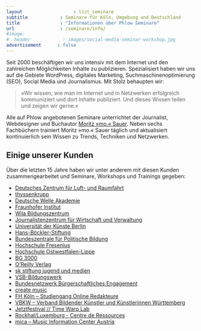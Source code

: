 ```yaml
---
layout                   : list_seminare
subtitle            : Seminare für Köln, Umgebung und Deutschland
title               : "Informationen über Phlow Seminare"
url                 : /seminare/info/
#image:
#  header            : images/social-media-seminar-workshop.jpg
advertisement      : false
---
```

Seit 2000 beschäftigen wir uns intensiv mit dem Internet und den zahlreichen Möglichkeiten Inhalte zu publizieren. Spezialisiert haben wir uns auf die Gebiete WordPress, digitales Marketing, Suchmaschinenoptimierung (SEO), Social Media und Journalismus. Mit Stolz behaupten wir:
<!--more-->

> »Wir wissen, wie man im Internet und in Netzwerken erfolgreich kommuniziert und dort Inhalte publiziert. Und dieses Wissen teilen und zeigen wir gerne.«

Alle auf Phlow angebotenen Seminare unterrichtet der Journalist, Webdesigner und Buchautor [Moritz »mo.« Sauer](http://moritz.sauer.io/). Neben sechs Fachbüchern trainiert Moritz »mo.« Sauer täglich und aktualisiert kontinuierlich sein Wissen zu Trends, Techniken und Netzwerken.

## Einige unserer Kunden

Über die letzten 15 Jahre haben wir unter anderem mit diesen Kunden zusammengearbeitet und Seminare, Workshops und Trainings gegeben:

-   [Deutsches Zentrum für Luft- und Raumfahrt](http://www.dlr.de/)
-   [thyssenkrupp](https://www.thyssenkrupp.com/de/)
-   [Deutsche Welle Akademie](http://www.dw.com/de/dw-akademie/%C3%BCber-uns/s-8101)
-   [Fraunhofer Institut](https://www.fraunhofer.de/)
-   [Wila Bildungszentrum](http://www.wila-bildungszentrum.de/)
-   [Journalistenzentrum für Wirtschaft und Verwaltung](http://www.journalistenzentrum-jwv.de/)
-   [Universität der Künste Berlin](https://www.udk-berlin.de/)
-   [Hans-Böckler-Stiftung](http://www.boeckler.de/)
-   [Bundeszentrale für Politische Bildung](http://www.bpb.de/)
-   [Hochschule Fresenius](http://www.hs-fresenius.de/)
-   [Hochschule Ostwestfalen-Lippe](http://www.hs-owl.de/)
-   [BG 3000](http://www.bg3000.de/)
-   [O’Reilly Verlag](http://www.oreilly.de/)
-   [sk stiftung jugend und medien](http://www.sk-jugend.de/)
-   [VSB-Bildungswerk](http://vsb-bildungswerk.de/)
-   [Bundesnetzwerk Bürgerschaftliches Engagement](http://www.b-b-e.de/)
-   [create music](http://www.create-music.info/)
-   [FH Köln – Studiengang Online Redakteure](http://www.online-redakteure.com/)
-   [VBKW – Verband Bildender Künstler und Künstlerinnen Württemberg](http://vbkw.de)
-   [Jetztfestival // Time Warp Lab](http://www.time-warp.de/)
-   [Rockhal/Luxemburg - Centre de Ressources](http://www.cr.rockhal.lu/fr/)
-   [mica – Music Information Center Austria](http://www.mica.at/)
